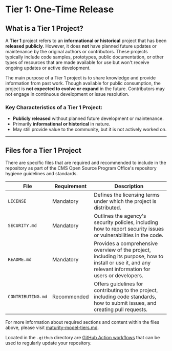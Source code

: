 # Tier 1: One-Time Release

## What is a Tier 1 Project?

A **Tier 1** project refers to an **informational or historical** project that has been **released publicly**. However, it does **not** have planned future updates or maintenance by the original authors or contributors. These projects typically include code samples, prototypes, public documentation, or other types of resources that are made available for use but won't receive ongoing updates or active development.

The main purpose of a Tier 1 project is to share knowledge and provide information from past work. Though available for public consumption, the project is **not expected to evolve or expand** in the future. Contributors may not engage in continuous development or issue resolution.

### Key Characteristics of a Tier 1 Project:

- **Publicly released** without planned future development or maintenance.
- Primarily **informational or historical** in nature.
- May still provide value to the community, but it is not actively worked on.

---

## Files for a Tier 1 Project

There are specific files that are required and recommended to include in the repository as part of the CMS Open Source Program Office's repository hygiene guidelines and standards.

| **File**          | **Requirement** | **Description**                                                                                                                                          |
| ----------------- | --------------- | -------------------------------------------------------------------------------------------------------------------------------------------------------- |
| `LICENSE`         | Mandatory       | Defines the licensing terms under which the project is distributed.                                                                                      |
| `SECURITY.md`     | Mandatory       | Outlines the agency's security policies, including how to report security issues or vulnerabilities in the code.                                         |
| `README.md`       | Mandatory       | Provides a comprehensive overview of the project, including its purpose, how to install or use it, and any relevant information for users or developers. |
| `CONTRIBUTING.md` | Recommended     | Offers guidelines for contributing to the project, including code standards, how to submit issues, and creating pull requests.                           |

For more information about required sections and content within the files above, please visit [maturity-model-tiers.md](https://github.com/DSACMS/repo-scaffolder/blob/main/maturity-model-tiers.md).

Located in the `.github` directory are [GitHub Action workflows](../docs/workflows.md) that can be used to regularly update your repository.
